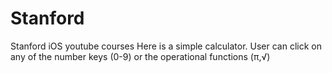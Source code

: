 # Stanford
Stanford iOS youtube courses
Here is a simple calculator. User can click on any of the number keys (0-9) or the operational functions (π,√)
